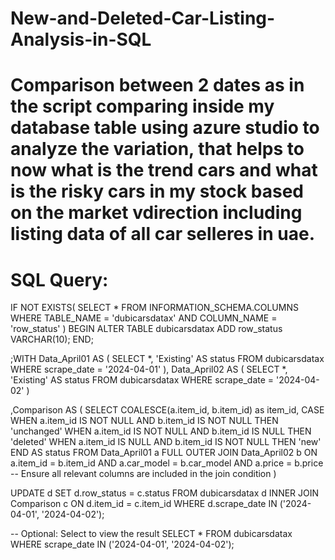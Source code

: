 # New-and-Deleted-Car-Listing-Analysis-in-SQL
# Comparison between 2 dates as in the script comparing inside my database table using azure studio to analyze the variation, that helps to now what is the trend cars and what is the risky cars in my stock based on the market vdirection including listing data of all car selleres in uae.

# SQL Query:

IF NOT EXISTS(
    SELECT * FROM INFORMATION_SCHEMA.COLUMNS 
    WHERE TABLE_NAME = 'dubicarsdatax' AND COLUMN_NAME = 'row_status'
)
BEGIN
    ALTER TABLE dubicarsdatax ADD row_status VARCHAR(10);
END;

;WITH Data_April01 AS (
    SELECT *, 'Existing' AS status
    FROM dubicarsdatax
    WHERE scrape_date = '2024-04-01'
),
Data_April02 AS (
    SELECT *, 'Existing' AS status
    FROM dubicarsdatax
    WHERE scrape_date = '2024-04-02'
)

,Comparison AS (
    SELECT 
        COALESCE(a.item_id, b.item_id) as item_id,
        CASE 
            WHEN a.item_id IS NOT NULL AND b.item_id IS NOT NULL THEN 'unchanged'
            WHEN a.item_id IS NOT NULL AND b.item_id IS NULL THEN 'deleted'
            WHEN a.item_id IS NULL AND b.item_id IS NOT NULL THEN 'new'
        END AS status
    FROM Data_April01 a
    FULL OUTER JOIN Data_April02 b 
        ON a.item_id = b.item_id AND a.car_model = b.car_model AND a.price = b.price -- Ensure all relevant columns are included in the join condition
)

UPDATE d
SET d.row_status = c.status
FROM dubicarsdatax d
INNER JOIN Comparison c ON d.item_id = c.item_id
WHERE d.scrape_date IN ('2024-04-01', '2024-04-02');

-- Optional: Select to view the result
SELECT * FROM dubicarsdatax
WHERE scrape_date IN ('2024-04-01', '2024-04-02');
